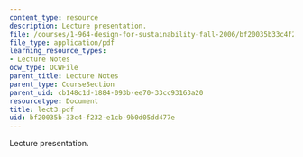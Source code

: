 ```yaml
---
content_type: resource
description: Lecture presentation.
file: /courses/1-964-design-for-sustainability-fall-2006/bf20035b33c4f232e1cb9b0d05dd477e_lect3.pdf
file_type: application/pdf
learning_resource_types:
- Lecture Notes
ocw_type: OCWFile
parent_title: Lecture Notes
parent_type: CourseSection
parent_uid: cb148c1d-1884-093b-ee70-33cc93163a20
resourcetype: Document
title: lect3.pdf
uid: bf20035b-33c4-f232-e1cb-9b0d05dd477e
---
```

Lecture presentation.

